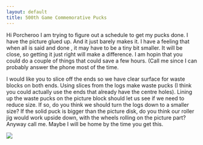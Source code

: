 ```yaml
---
layout: default
title: 500th Game Commemorative Pucks
---
```


Hi Porcheroo
I am trying to figure out a schedule to get my pucks done. I have the picture glued up. And it just barely makes it. I have a feeling that when all is said and done , it may have to be a tiny bit smaller. It will be close, so getting it just right will make a difference. I am hopin that you could do a couple of things that could save a few hours. (Call me since I can probably answer the phone most of the time.

I would like you to slice off the ends so we have clear surface for waste blocks on both ends. Using slices from the logs make waste pucks (I think you could actually use the ends that already have the centre holes). Lining up the waste pucks on the picture block should let us see if we need to reduce size. If so, do you think we should turn the logs down to a smaller size?  If the solid puck is bigger than the picture disk, do you think our roller jig would work upside down, with the wheels rolling on the picture part?  Anyway call me. Maybe I will be home by the time you get this.

<img src="{{ site.baseurl }}\pics\Lucky Pucks @500 Limited edition Hockey Pucks\IMG_0211.JPG" class="img-responsive" />
